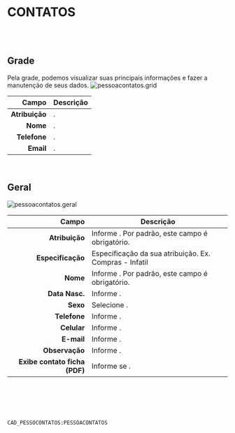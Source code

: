 # CONTATOS
<br>
<br>

## Grade
Pela grade, podemos visualizar suas principais informações e fazer a manutenção de seus dados.
![pessoacontatos.grid](https://raw.githubusercontent.com/netforcews/docs-siscom/master/geral/imagens/pessoacontatos.grid.png)

Campo | Descrição
--:|---
**Atribuição** | .
**Nome** | .
**Telefone** | .
**Email** | .
<br>

## Geral
![pessoacontatos.geral](https://raw.githubusercontent.com/netforcews/docs-siscom/master/geral/imagens/pessoacontatos.geral.png)

Campo | Descrição
--:|---
**Atribuição** | Informe . Por padrão, este campo é obrigatório.
**Especificação** | Especificação da sua atribuição. Ex. Compras - Infatil
**Nome** | Informe . Por padrão, este campo é obrigatório.
**Data Nasc.** | Informe .
**Sexo** | Selecione .
**Telefone** | Informe .
**Celular** | Informe .
**E-mail** | Informe .
**Observação** | Informe .
**Exibe contato ficha (PDF)** | Informe se .
<br>
<br>
<br>
<br>

```CAD_PESSOCONTATOS:PESSOACONTATOS```
